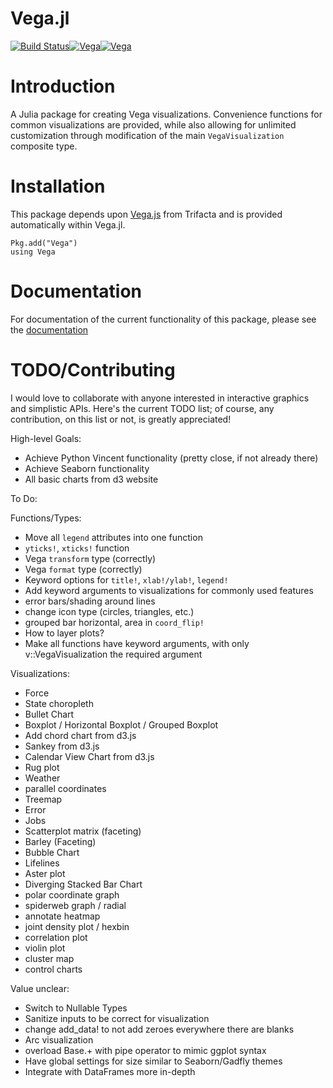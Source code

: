 Vega.jl
=======
[![Build Status](https://travis-ci.org/johnmyleswhite/Vega.jl.svg?branch=master)](https://travis-ci.org/johnmyleswhite/Vega.jl)[![Vega](http://pkg.julialang.org/badges/Vega_0.3.svg)](http://pkg.julialang.org/?pkg=Vega&ver=0.3)[![Vega](http://pkg.julialang.org/badges/Vega_0.4.svg)](http://pkg.julialang.org/?pkg=Vega&ver=0.4)

# Introduction

A Julia package for creating Vega visualizations. Convenience functions for common visualizations are provided, while also allowing for unlimited customization through modification of the main `VegaVisualization` composite type.

# Installation

This package depends upon [Vega.js](https://github.com/vega/vega) from Trifacta and is provided automatically within Vega.jl.

	Pkg.add("Vega")
	using Vega

# Documentation

For documentation of the current functionality of this package, please see the [documentation](http://johnmyleswhite.github.io/Vega.jl/)

# TODO/Contributing

I would love to collaborate with anyone interested in interactive graphics and simplistic APIs. Here's the current TODO list; of course, any contribution, on this list or not, is greatly appreciated!

High-level Goals:
- Achieve Python Vincent functionality (pretty close, if not already there)
- Achieve Seaborn functionality
- All basic charts from d3 website

To Do:

Functions/Types:
- Move all `legend` attributes into one function
- `yticks!`, `xticks!` function
- Vega `transform` type (correctly)
- Vega `format` type (correctly)
- Keyword options for `title!`, `xlab!/ylab!`, `legend!`
- Add keyword arguments to visualizations for commonly used features
- error bars/shading around lines
- change icon type (circles, triangles, etc.)
- grouped bar horizontal, area in `coord_flip!`
- How to layer plots?
- Make all functions have keyword arguments, with only v::VegaVisualization the required argument

Visualizations:

- Force
- State choropleth
- Bullet Chart
- Boxplot / Horizontal Boxplot / Grouped Boxplot
- Add chord chart from d3.js
- Sankey from d3.js
- Calendar View Chart from d3.js
- Rug plot
- Weather
- parallel coordinates
- Treemap
- Error
- Jobs
- Scatterplot matrix (faceting)
- Barley (Faceting)
- Bubble Chart
- Lifelines
- Aster plot
- Diverging Stacked Bar Chart
- polar coordinate graph
- spiderweb graph / radial
- annotate heatmap
- joint density plot / hexbin
- correlation plot
- violin plot
- cluster map
- control charts

Value unclear:
- Switch to Nullable Types
- Sanitize inputs to be correct for visualization
- change add_data! to not add zeroes everywhere there are blanks
- Arc visualization
- overload Base.+ with pipe operator to mimic ggplot syntax
- Have global settings for size similar to Seaborn/Gadfly themes
- Integrate with DataFrames more in-depth
